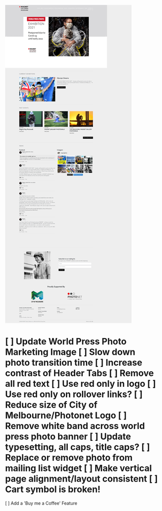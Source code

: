 ![](2021-11-27-12-11-31.png)

[ ] Update World Press Photo Marketing Image
[ ] Slow down photo transition time
[ ] Increase contrast of Header Tabs
[ ] Remove all red text
[ ] Use red only in logo
[ ] Use red only on rollover links?
[ ] Reduce size of City of Melbourne/Photonet Logo
[ ] Remove white band across world press photo banner
[ ] Update typesetting, all caps, title caps?
[ ] Replace or remove photo from mailing list widget
[ ] Make vertical page alignment/layout consistent
[ ] Cart symbol is broken!
=====
[ ] Add a 'Buy me a Coffee' Feature